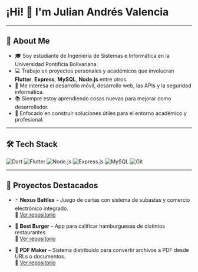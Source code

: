 # ¡Hi! 👋 I'm Julian Andrés Valencia

---

## 🚀 About Me

- 🎓 Soy estudiante de Ingeniería de Sistemas e Informática en la Universidad Pontificia Bolivariana.
- 💻 Trabajo en proyectos personales y académicos que involucran **Flutter**, **Express**, **MySQL**, **Node.js** entre otros.
- 🔐 Me interesa el desarrollo móvil, desarrollo web, las APIs y la seguridad informática.
- 📚 Siempre estoy aprendiendo cosas nuevas para mejorar como desarrollador.
- 🎯 Enfocado en construir soluciones útiles para el entorno académico y profesional.

---

## 🛠️ Tech Stack

![Dart](https://img.shields.io/badge/Dart-0175C2?style=for-the-badge&logo=dart&logoColor=white)
![Flutter](https://img.shields.io/badge/Flutter-02569B?style=for-the-badge&logo=flutter&logoColor=white)
![Node.js](https://img.shields.io/badge/Node.js-339933?style=for-the-badge&logo=nodedotjs&logoColor=white)
![Express.js](https://img.shields.io/badge/Express.js-000000?style=for-the-badge&logo=express&logoColor=white)
![MySQL](https://img.shields.io/badge/MySQL-4479A1?style=for-the-badge&logo=mysql&logoColor=white)
![Git](https://img.shields.io/badge/Git-F05032?style=for-the-badge&logo=git&logoColor=white)

----

## 🧩 Proyectos Destacados

- 🃏 **Nexus Battles** – Juego de cartas con sistema de subastas y comercio electrónico integrado.  
  🔗 [Ver repositorio](https://github.com/Proyecto-Integrador-II-Nexus-Battles)

- 🍔 **Best Burger** – App para calificar hamburguesas de distintos restaurantes.  
  🔗 [Ver repositorio](https://github.com/BestBurgerPI3)

- 🧾 **PDF Maker** – Sistema distribuido para convertir archivos a PDF desde URLs o documentos.  
  🔗 [Ver repositorio](https://github.com/FAJS7)


